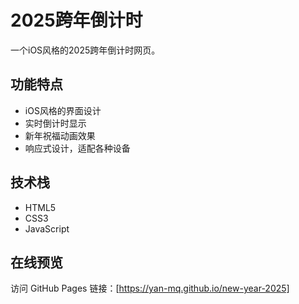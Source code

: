 # 2025跨年倒计时

一个iOS风格的2025跨年倒计时网页。

## 功能特点

- iOS风格的界面设计
- 实时倒计时显示
- 新年祝福动画效果
- 响应式设计，适配各种设备

## 技术栈

- HTML5
- CSS3
- JavaScript

## 在线预览

访问 GitHub Pages 链接：[https://yan-mq.github.io/new-year-2025] 
